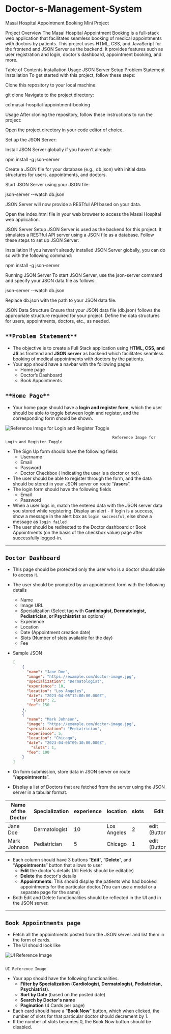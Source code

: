 # Doctor-s-Management-System
Masai Hospital Appointment Booking Mini Project

Project Overview
The Masai Hospital Appointment Booking is a full-stack web application that facilitates seamless booking of medical appointments with doctors by patients. This project uses HTML, CSS, and JavaScript for the frontend and JSON Server as the backend. It provides features such as user registration and login, doctor's dashboard, appointment booking, and more.

Table of Contents
Installation
Usage
JSON Server Setup
Problem Statement
Installation
To get started with this project, follow these steps:

Clone this repository to your local machine:

git clone <repository-url>
Navigate to the project directory:

cd masai-hospital-appointment-booking

Usage
After cloning the repository, follow these instructions to run the project:

Open the project directory in your code editor of choice.

Set up the JSON Server:

Install JSON Server globally if you haven't already:

npm install -g json-server

Create a JSON file for your database (e.g., db.json) with initial data structures for users, appointments, and doctors.

Start JSON Server using your JSON file:

json-server --watch db.json

JSON Server will now provide a RESTful API based on your data.

Open the index.html file in your web browser to access the Masai Hospital web application.

JSON Server Setup
JSON Server is used as the backend for this project. It simulates a RESTful API server using a JSON file as a database. Follow these steps to set up JSON Server:

Installation
If you haven't already installed JSON Server globally, you can do so with the following command:

npm install -g json-server

Running JSON Server
To start JSON Server, use the json-server command and specify your JSON data file as follows:

json-server --watch db.json

Replace db.json with the path to your JSON data file.

JSON Data Structure
Ensure that your JSON data file (db.json) follows the appropriate structure required for your project. Define the data structures for users, appointments, doctors, etc., as needed.

## `**Problem Statement**`

- The objective is to create a Full Stack application using **HTML, CSS, and JS** as frontend and **JSON server** as backend which facilitates seamless booking of medical appointments with doctors by the patients.
- Your app should have a navbar with the following pages
    - Home page
    - Doctor’s Dashboard
    - Book Appointments

## `**Home Page**`

- Your home page should have a **login and register form**, which the user should be able to toggle between login and register, and the corresponding form should be shown.

![                                                   Reference Image for Login and Register Toggle](https://s3-us-west-2.amazonaws.com/secure.notion-static.com/9e7341f3-c012-46c8-934c-a4784559e8bf/Login_Signup.png)

                                                   Reference Image for Login and Register Toggle

- The Sign Up form should have the following fields
    - Username
    - Email
    - Password
    - Doctor Checkbox ( Indicating the user is a doctor or not).
- The user should be able to register through the form, and the data should be stored in your JSON server on route “**/users**”.
- The login form should have the following fields
    - Email
    - Password
- When a user logs in, match the entered data with the JSON server data you stored while registering. Display an alert - if login is a success, show a message in the alert box as `login successful`, else show a message as `login failed`
- The user should be redirected to the Doctor dashboard or Book Appointments (on the basis of the checkbox value) page after successfully logged-in.

---

## **`Doctor Dashboard`**

- This page should be protected only the user who is a doctor should able to access it.
- The user should be prompted by an appointment form with the following details
    - Name
    - Image URL
    - Specialization (Select tag with **Cardiologist, Dermatologist, Pediatrician, or Psychiatrist** as options)
    - Experience
    - Location
    - Date (Appointment creation date)
    - Slots (Number of slots available for the day)
    - Fee
- Sample JSON
    
    ```json
    [
    	{
    	  "name": "Jane Doe",
    	  "image": "https://example.com/doctor-image.jpg",
    	  "specialization": "Dermatologist",
    	  "experience": 10,
    	  "location": "Los Angeles",
    	  "date": "2023-04-05T12:00:00.000Z",
    		"slots": 2,
    	  "fee": 150
    	},
    	{
    	  "name": "Mark Johnson",
    	  "image": "https://example.com/doctor-image.jpg",
    	  "specialization": "Pediatrician",
    	  "experience": 5,
    	  "location": "Chicago",
    	  "date": "2023-04-06T09:30:00.000Z",
    		"slots": 1,
    	  "fee": 100
    	}
    ]
    ```
    

- On form submission, store data in JSON server on route “**/appointments**”.
- Display a list of Doctors that are fetched from the server using the JSON server in a tabular format.

| Name of the Doctor | Specialization | experience | location | slots | Edit  | Delete | Appointments |
| --- | --- | --- | --- | --- | --- | --- | --- |
| Jane Doe | Dermatologist | 10 | Los Angeles | 2 | edit (Button) | Delete(Button) | Appointments(Button) |
| Mark Johnson | Pediatrician | 5 | Chicago | 1 | edit (Button) | Delete (Button) | Appointments(Button) |
- Each column should have 3 buttons “**Edit**”, “**Delete**”, and “**Appointments**” button that allows to user
    - **Edit** the doctor's details (All Fields should be editable)
    - **Delete** the doctor's details
    - **Appointments**: This should display the patients who had booked appointments for the particular doctor.(You can use a modal or a separate page for the same)
- Both Edit and Delete functionalities should be reflected in the UI and in the JSON server.

---

## **`Book Appointments page`**

- Fetch all the appointments posted from the JSON server and list them in the form of cards.
- The UI should look like

![                                                                             UI Reference Image](https://s3-us-west-2.amazonaws.com/secure.notion-static.com/f3dddd88-5054-43fc-a28b-d1d2105ca525/Masai_Hospital.png)

                                                                             UI Reference Image

- Your app should have the following functionalities.
    - **Filter by Specialization** (**Cardiologist, Dermatologist, Pediatrician, Psychiatrist**).
    - **Sort by Date** (based on the posted date)
    - **Search by Doctor's name**
    - **Pagination** (4 Cards per page)
- Each card should have a “**Book Now**” button, which when clicked, the number of slots for that particular doctor should decrement by 1.
- If the number of slots becomes 0, the Book Now button should be disabled.
